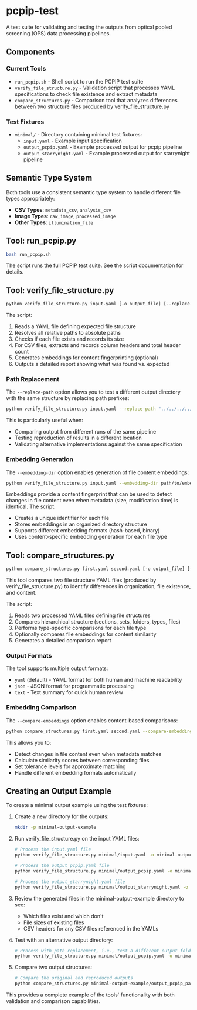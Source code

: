 # pcpip-test

A test suite for validating and testing the outputs from optical pooled screening (OPS) data processing pipelines.

## Components

### Current Tools

- `run_pcpip.sh` - Shell script to run the PCPIP test suite
- `verify_file_structure.py` - Validation script that processes YAML specifications to check file existence and extract metadata
- `compare_structures.py` - Comparison tool that analyzes differences between two structure files produced by verify_file_structure.py

### Test Fixtures

- `minimal/` - Directory containing minimal test fixtures:
  - `input.yaml` - Example input specification
  - `output_pcpip.yaml` - Example processed output for pcpip pipeline
  - `output_starrynight.yaml` - Example processed output for starrynight pipeline

## Semantic Type System

Both tools use a consistent semantic type system to handle different file types appropriately:

- **CSV Types**: `metadata_csv`, `analysis_csv`
- **Image Types**: `raw_image`, `processed_image`
- **Other Types**: `illumination_file`

## Tool: run_pcpip.py

```bash
bash run_pcpip.sh
```

The script runs the full PCPIP test suite. See the script documentation for details.

## Tool: verify_file_structure.py

```bash
python verify_file_structure.py input.yaml [-o output_file] [--replace-path OLD_PATH NEW_PATH] [--embedding-dir DIR]
```

The script:
1. Reads a YAML file defining expected file structure
2. Resolves all relative paths to absolute paths
3. Checks if each file exists and records its size
4. For CSV files, extracts and records column headers and total header count
5. Generates embeddings for content fingerprinting (optional)
6. Outputs a detailed report showing what was found vs. expected

### Path Replacement

The `--replace-path` option allows you to test a different output directory with the same structure by replacing path prefixes:

```bash
python verify_file_structure.py input.yaml --replace-path "../../../../scratch/pcpip_example_output" "../../../../scratch/reproduce_pcpip_example_output"
```

This is particularly useful when:
- Comparing output from different runs of the same pipeline
- Testing reproduction of results in a different location
- Validating alternative implementations against the same specification

### Embedding Generation

The `--embedding-dir` option enables generation of file content embeddings:

```bash
python verify_file_structure.py input.yaml --embedding-dir path/to/embeddings
```

Embeddings provide a content fingerprint that can be used to detect changes in file content even when metadata (size, modification time) is identical. The script:
- Creates a unique identifier for each file
- Stores embeddings in an organized directory structure
- Supports different embedding formats (hash-based, binary)
- Uses content-specific embedding generation for each file type

## Tool: compare_structures.py

```bash
python compare_structures.py first.yaml second.yaml [-o output_file] [--output-format FORMAT] [--compare-embeddings]
```

This tool compares two file structure YAML files (produced by verify_file_structure.py) to identify differences in organization, file existence, and content.

The script:
1. Reads two processed YAML files defining file structures
2. Compares hierarchical structure (sections, sets, folders, types, files)
3. Performs type-specific comparisons for each file type
4. Optionally compares file embeddings for content similarity
5. Generates a detailed comparison report

### Output Formats

The tool supports multiple output formats:
- `yaml` (default) - YAML format for both human and machine readability
- `json` - JSON format for programmatic processing
- `text` - Text summary for quick human review

### Embedding Comparison

The `--compare-embeddings` option enables content-based comparisons:

```bash
python compare_structures.py first.yaml second.yaml --compare-embeddings --tolerance 0.01
```

This allows you to:
- Detect changes in file content even when metadata matches
- Calculate similarity scores between corresponding files
- Set tolerance levels for approximate matching
- Handle different embedding formats automatically

## Creating an Output Example

To create a minimal output example using the test fixtures:

1. Create a new directory for the outputs:
   ```bash
   mkdir -p minimal-output-example
   ```

2. Run verify_file_structure.py on the input YAML files:
   ```bash
   # Process the input.yaml file
   python verify_file_structure.py minimal/input.yaml -o minimal-output-example/input_parsed.yaml

   # Process the output_pcpip.yaml file
   python verify_file_structure.py minimal/output_pcpip.yaml -o minimal-output-example/output_pcpip_parsed.yaml

   # Process the output_starrynight.yaml file
   python verify_file_structure.py minimal/output_starrynight.yaml -o minimal-output-example/output_starrynight_parsed.yaml
   ```

3. Review the generated files in the minimal-output-example directory to see:
   - Which files exist and which don't
   - File sizes of existing files
   - CSV headers for any CSV files referenced in the YAMLs

4. Test with an alternative output directory:
   ```bash
   # Process with path replacement, i.e., test a different output folder
   python verify_file_structure.py minimal/output_pcpip.yaml -o minimal-output-example/reproduce_output_pcpip_parsed.yaml --replace-path "../../../../scratch/pcpip_example_output" "../../../../scratch/reproduce_pcpip_example_output"
   ```

5. Compare two output structures:
   ```bash
   # Compare the original and reproduced outputs
   python compare_structures.py minimal-output-example/output_pcpip_parsed.yaml minimal-output-example/reproduce_output_pcpip_parsed.yaml -o comparison.yaml
   ```

This provides a complete example of the tools' functionality with both validation and comparison capabilities.
